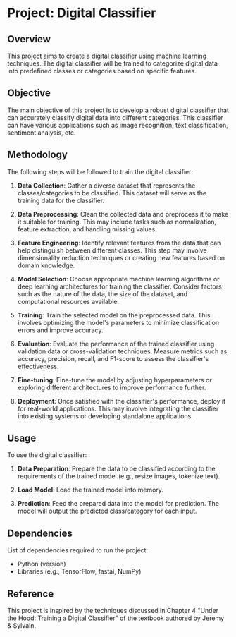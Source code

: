 # Project: Digital Classifier

## Overview
This project aims to create a digital classifier using machine learning techniques. The digital classifier will be trained to categorize digital data into predefined classes or categories based on specific features.

## Objective
The main objective of this project is to develop a robust digital classifier that can accurately classify digital data into different categories. This classifier can have various applications such as image recognition, text classification, sentiment analysis, etc.

## Methodology
The following steps will be followed to train the digital classifier:

1. **Data Collection**: Gather a diverse dataset that represents the classes/categories to be classified. This dataset will serve as the training data for the classifier.

2. **Data Preprocessing**: Clean the collected data and preprocess it to make it suitable for training. This may include tasks such as normalization, feature extraction, and handling missing values.

3. **Feature Engineering**: Identify relevant features from the data that can help distinguish between different classes. This step may involve dimensionality reduction techniques or creating new features based on domain knowledge.

4. **Model Selection**: Choose appropriate machine learning algorithms or deep learning architectures for training the classifier. Consider factors such as the nature of the data, the size of the dataset, and computational resources available.

5. **Training**: Train the selected model on the preprocessed data. This involves optimizing the model's parameters to minimize classification errors and improve accuracy.

6. **Evaluation**: Evaluate the performance of the trained classifier using validation data or cross-validation techniques. Measure metrics such as accuracy, precision, recall, and F1-score to assess the classifier's effectiveness.

7. **Fine-tuning**: Fine-tune the model by adjusting hyperparameters or exploring different architectures to improve performance further.

8. **Deployment**: Once satisfied with the classifier's performance, deploy it for real-world applications. This may involve integrating the classifier into existing systems or developing standalone applications.

## Usage
To use the digital classifier:

1. **Data Preparation**: Prepare the data to be classified according to the requirements of the trained model (e.g., resize images, tokenize text).

2. **Load Model**: Load the trained model into memory.

3. **Prediction**: Feed the prepared data into the model for prediction. The model will output the predicted class/category for each input.

## Dependencies
List of dependencies required to run the project:

- Python (version)
- Libraries (e.g., TensorFlow, fastai, NumPy)

## Reference
This project is inspired by the techniques discussed in Chapter 4 "Under the Hood: Training a Digital Classifier" of the textbook authored by Jeremy & Sylvain.
